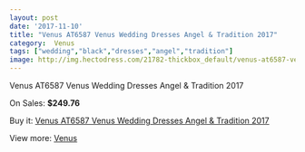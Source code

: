 ```yaml
---
layout: post
date: '2017-11-10'
title: "Venus AT6587 Venus Wedding Dresses Angel & Tradition 2017"
category:  Venus
tags: ["wedding","black","dresses","angel","tradition"]
image: http://img.hectodress.com/21782-thickbox_default/venus-at6587-venus-wedding-dresses-angel-tradition-2013.jpg
---
```

Venus AT6587 Venus Wedding Dresses Angel & Tradition 2017

On Sales: **$249.76**
<a href="https://www.hectodress.com/-venus/10095-venus-at6587-venus-wedding-dresses-angel-tradition-2013.html"><amp-img layout="responsive" width="600" height="600" src="//img.hectodress.com/21782-thickbox_default/venus-at6587-venus-wedding-dresses-angel-tradition-2013.jpg" alt="Venus AT6587 Venus Wedding Dresses Angel & Tradition 2017 0" /></a>
<a href="https://www.hectodress.com/-venus/10095-venus-at6587-venus-wedding-dresses-angel-tradition-2013.html"><amp-img layout="responsive" width="600" height="600" src="//img.hectodress.com/21783-thickbox_default/venus-at6587-venus-wedding-dresses-angel-tradition-2013.jpg" alt="Venus AT6587 Venus Wedding Dresses Angel & Tradition 2017 1" /></a>

Buy it: [Venus AT6587 Venus Wedding Dresses Angel & Tradition 2017](https://www.hectodress.com/-venus/10095-venus-at6587-venus-wedding-dresses-angel-tradition-2013.html "Venus AT6587 Venus Wedding Dresses Angel & Tradition 2017")

View more: [ Venus](https://www.hectodress.com/167--venus " Venus")
